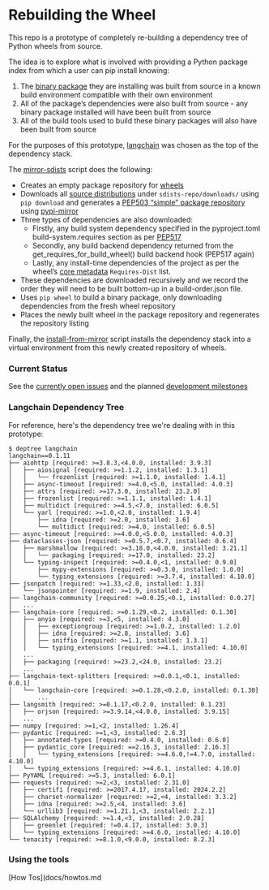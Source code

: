 # Rebuilding the Wheel

This repo is a prototype of completely re-building a dependency tree
of Python wheels from source.

The idea is to explore what is involved with providing a Python
package index from which a user can pip install knowing:

1. The [binary
   package](https://packaging.python.org/en/latest/glossary/#term-Built-Distribution)
   they are installing was built from source in a known build
   environment compatible with their own environment
1. All of the package’s dependencies were also built from source - any
   binary package installed will have been built from source
1. All of the build tools used to build these binary packages will
   also have been built from source

For the purposes of this prototype,
[langchain](https://pypi.org/project/langchain/) was chosen as the top
of the dependency stack.

The [mirror-sdists](mirror-sdists.sh) script does the following:

* Creates an empty package repository for
  [wheels](https://packaging.python.org/en/latest/specifications/binary-distribution-format/)
* Downloads all [source
  distributions](https://packaging.python.org/en/latest/glossary/#term-Source-Distribution-or-sdist)
  under `sdists-repo/downloads/` using `pip download` and generates a
  [PEP503 “simple” package
  repository](https://peps.python.org/pep-0503/) using
  [pypi-mirror](https://pypi.org/project/python-pypi-mirror/)
* Three types of dependencies are also downloaded:
  * Firstly, any build system dependency specified in the
    pyproject.toml build-system.requires section as per
    [PEP517](https://peps.python.org/pep-0517)
  * Secondly, any build backend dependency returned from the
    get_requires_for_build_wheel() build backend hook (PEP517 again)
  * Lastly, any install-time dependencies of the project as per the
    wheel’s [core
    metadata](https://packaging.python.org/en/latest/specifications/core-metadata/)
    `Requires-Dist` list.
* These dependencies are downloaded recursively and we record the
  order they will need to be built bottom-up in a build-order.json
  file.
* Uses `pip wheel` to build a binary package, only downloading
  dependencies from the fresh wheel repository
* Places the newly built wheel in the package repository and
  regenerates the repository listing

Finally, the [install-from-mirror](install-from-mirror.sh) script
installs the dependency stack into a virtual environment from this
newly created repository of wheels.

### Current Status

See the [currently open
issues](https://gitlab.com/fedora/sigs/ai-ml/rebuilding-the-wheel/-/issues)
and the planned [development
milestones](https://gitlab.com/fedora/sigs/ai-ml/rebuilding-the-wheel/-/milestones)

### Langchain Dependency Tree

For reference, here's the dependency tree we're dealing with in this
prototype:

```
$ deptree langchain
langchain==0.1.11
├── aiohttp [required: >=3.8.3,<4.0.0, installed: 3.9.3]
│   ├── aiosignal [required: >=1.1.2, installed: 1.3.1]
│   │   └── frozenlist [required: >=1.1.0, installed: 1.4.1]
│   ├── async-timeout [required: >=4.0,<5.0, installed: 4.0.3]
│   ├── attrs [required: >=17.3.0, installed: 23.2.0]
│   ├── frozenlist [required: >=1.1.1, installed: 1.4.1]
│   ├── multidict [required: >=4.5,<7.0, installed: 6.0.5]
│   └── yarl [required: >=1.0,<2.0, installed: 1.9.4]
│       ├── idna [required: >=2.0, installed: 3.6]
│       └── multidict [required: >=4.0, installed: 6.0.5]
├── async-timeout [required: >=4.0.0,<5.0.0, installed: 4.0.3]
├── dataclasses-json [required: >=0.5.7,<0.7, installed: 0.6.4]
│   ├── marshmallow [required: >=3.18.0,<4.0.0, installed: 3.21.1]
│   │   └── packaging [required: >=17.0, installed: 23.2]
│   └── typing-inspect [required: >=0.4.0,<1, installed: 0.9.0]
│       ├── mypy-extensions [required: >=0.3.0, installed: 1.0.0]
│       └── typing_extensions [required: >=3.7.4, installed: 4.10.0]
├── jsonpatch [required: >=1.33,<2.0, installed: 1.33]
│   └── jsonpointer [required: >=1.9, installed: 2.4]
├── langchain-community [required: >=0.0.25,<0.1, installed: 0.0.27]
│   ...
├── langchain-core [required: >=0.1.29,<0.2, installed: 0.1.30]
│   ├── anyio [required: >=3,<5, installed: 4.3.0]
│   │   ├── exceptiongroup [required: >=1.0.2, installed: 1.2.0]
│   │   ├── idna [required: >=2.8, installed: 3.6]
│   │   ├── sniffio [required: >=1.1, installed: 1.3.1]
│   │   └── typing_extensions [required: >=4.1, installed: 4.10.0]
│   ...
│   ├── packaging [required: >=23.2,<24.0, installed: 23.2]
│   ...
├── langchain-text-splitters [required: >=0.0.1,<0.1, installed: 0.0.1]
│   └── langchain-core [required: >=0.1.28,<0.2.0, installed: 0.1.30]
│       ...
├── langsmith [required: >=0.1.17,<0.2.0, installed: 0.1.23]
│   ├── orjson [required: >=3.9.14,<4.0.0, installed: 3.9.15]
│   ...
├── numpy [required: >=1,<2, installed: 1.26.4]
├── pydantic [required: >=1,<3, installed: 2.6.3]
│   ├── annotated-types [required: >=0.4.0, installed: 0.6.0]
│   ├── pydantic_core [required: ==2.16.3, installed: 2.16.3]
│   │   └── typing_extensions [required: >=4.6.0,!=4.7.0, installed: 4.10.0]
│   └── typing_extensions [required: >=4.6.1, installed: 4.10.0]
├── PyYAML [required: >=5.3, installed: 6.0.1]
├── requests [required: >=2,<3, installed: 2.31.0]
│   ├── certifi [required: >=2017.4.17, installed: 2024.2.2]
│   ├── charset-normalizer [required: >=2,<4, installed: 3.3.2]
│   ├── idna [required: >=2.5,<4, installed: 3.6]
│   └── urllib3 [required: >=1.21.1,<3, installed: 2.2.1]
├── SQLAlchemy [required: >=1.4,<3, installed: 2.0.28]
│   ├── greenlet [required: !=0.4.17, installed: 3.0.3]
│   └── typing_extensions [required: >=4.6.0, installed: 4.10.0]
└── tenacity [required: >=8.1.0,<9.0.0, installed: 8.2.3]
```

### Using the tools

[How Tos](docs/howtos.md


